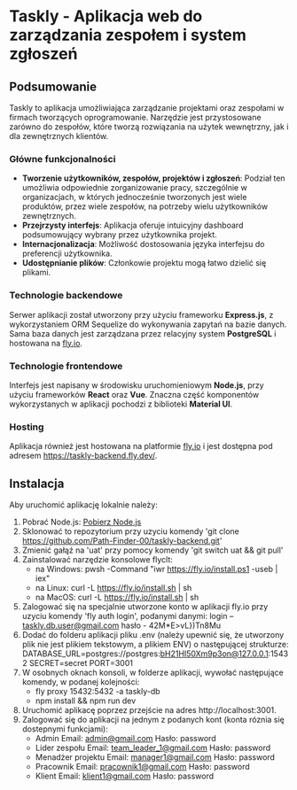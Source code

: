 # Taskly - Aplikacja web do zarządzania zespołem i system zgłoszeń

## Podsumowanie

Taskly to aplikacja umożliwiająca zarządzanie projektami oraz zespołami w firmach tworzących oprogramowanie. Narzędzie jest przystosowane zarówno do zespołów, które tworzą rozwiązania na użytek wewnętrzny, jak i dla zewnętrznych klientów.

### Główne funkcjonalności

* **Tworzenie użytkowników, zespołów, projektów i zgłoszeń**: Podział ten umożliwia odpowiednie zorganizowanie pracy, szczególnie w organizacjach, w których jednocześnie tworzonych jest wiele produktów, przez wiele zespołów, na potrzeby wielu użytkowników zewnętrznych.
* **Przejrzysty interfejs**: Aplikacja oferuje intuicyjny dashboard podsumowujący wybrany przez użytkownika projekt.
* **Internacjonalizacja**: Możliwość dostosowania języka interfejsu do preferencji użytkownika.
* **Udostępnianie plików**: Członkowie projektu mogą łatwo dzielić się plikami.

### Technologie backendowe

Serwer aplikacji został utworzony przy użyciu frameworku **Express.js**, z wykorzystaniem ORM Sequelize do wykonywania zapytań na bazie danych. Sama baza danych jest zarządzana przez relacyjny system **PostgreSQL** i hostowana na [fly.io](https://fly.io/).

### Technologie frontendowe

Interfejs jest napisany w środowisku uruchomieniowym **Node.js**, przy użyciu frameworków **React** oraz **Vue**. Znaczna część komponentów wykorzystanych w aplikacji pochodzi z biblioteki **Material UI**.

### Hosting

Aplikacja również jest hostowana na platformie [fly.io](https://fly.io/) i jest dostępna pod adresem https://taskly-backend.fly.dev/.

## Instalacja

Aby uruchomić aplikację lokalnie należy:

1. Pobrać Node.js: [Pobierz Node.js](https://nodejs.org/en/download/prebuilt-installer)
2. Sklonować to repozytorium przy uzyciu komendy 'git clone https://github.com/Path-Finder-00/taskly-backend.git'
3. Zmienić gałąź na 'uat' przy pomocy komendy 'git switch uat && git pull'
4. Zainstalować narzędzie konsolowe flyclt:
    -   na Windows: pwsh -Command "iwr https://fly.io/install.ps1 -useb | iex"
    -	na Linux: curl -L https://fly.io/install.sh | sh
    -	na MacOS: curl -L https://fly.io/install.sh | sh
5. Zalogować się na specjalnie utworzone konto w aplikacji fly.io przy uzyciu komendy 'fly auth login', podanymi danymi: 
    login – taskly.db.user@gmail.com
    hasło - 42M*E>vL})Tn8Mu
6. Dodać do folderu aplikacji pliku .env (należy upewnić się, że utworzony plik nie jest plikiem tekstowym, a plikiem ENV) o następującej strukturze:
    DATABASE_URL=postgres://postgres:bH21HI50Xm9p3on@127.0.0.1:15432
    SECRET=secret
    PORT=3001
7. W osobnych oknach konsoli, w folderze aplikacji, wywołać następujące komendy, w podanej kolejności:
    -   fly proxy 15432:5432 -a taskly-db
    -   npm install && npm run dev
8. Uruchomić aplikacę poprzez przejście na adres http://localhost:3001.
9. Zalogować się do aplikacji na jednym z podanych kont (konta róznia się dostepnymi funkcjami):
    - Admin
        Email: admin@gmail.com
        Hasło: password
    - Lider zespołu
        Email: team_leader_1@gmail.com
        Hasło: password
    - Menadżer projektu
        Email: manager1@gmail.com
        Hasło: password
    - Pracownik
        Email: pracownik1@gmail.com
        Hasło: password
    - Klient
        Email: klient1@gmail.com
        Hasło: password

    
    